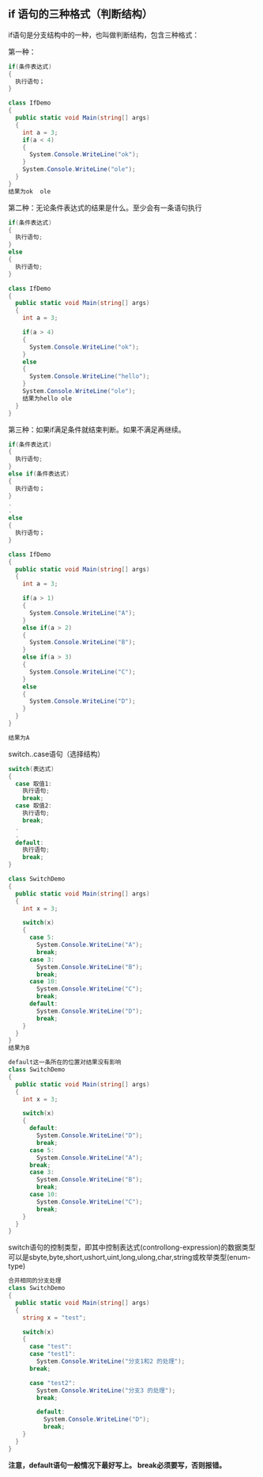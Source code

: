 
## if 语句的三种格式（判断结构）

if语句是分支结构中的一种，也叫做判断结构，包含三种格式：

第一种：
```C#
if(条件表达式)
{
  执行语句；
}
```

```C#
class IfDemo
{
  public static void Main(string[] args)
  {
    int a = 3;
    if(a < 4)
    {
      System.Console.WriteLine("ok");
    }
    System.Console.WriteLine("ole");
  }
}
结果为ok  ole
```

第二种：无论条件表达式的结果是什么。至少会有一条语句执行
```C#
if(条件表达式)
{
  执行语句;
}
else
{
  执行语句;
}
```
```C#
class IfDemo
{
  public static void Main(string[] args)
  {
    int a = 3;

    if(a > 4)
    {
      System.Console.WriteLine("ok");
    }
    else
    {
      System.Console.WriteLine("hello");
    }
    System.Console.WriteLine("ole");
    结果为hello ole
  }
}
```
第三种：如果if满足条件就结束判断。如果不满足再继续。
```C#
if(条件表达式)
{
  执行语句;
}
else if(条件表达式)
{
  执行语句；
}
.
.
else
{
  执行语句；
}
```
```C#
class IfDemo
{
  public static void Main(string[] args)
  {
    int a = 3;

    if(a > 1)
    {
      System.Console.WriteLine("A");
    }
    else if(a > 2)
    {
      System.Console.WriteLine("B");
    }
    else if(a > 3)
    {
      System.Console.WriteLine("C");
    }
    else
    {
      System.Console.WriteLine("D");
    }
  }
}

结果为A
```

switch..case语句（选择结构）

```C#
switch(表达式)
{
  case 取值1:
    执行语句;
    break;
  case 取值2:
    执行语句;
    break;
  .
  .
  default:
    执行语句;
    break;
}
```
```C#
class SwitchDemo
{
  public static void Main(string[] args)
  {
    int x = 3;

    switch(x)
    {
      case 5:
        System.Console.WriteLine("A");
        break;
      case 3:
        System.Console.WriteLine("B");
        break;
      case 10:
        System.Console.WriteLine("C");
        break;
      default:
        System.Console.WriteLine("D");
        break;
    }
  }
}
结果为B
```
```C#
default这一条所在的位置对结果没有影响
class SwitchDemo
{
  public static void Main(string[] args)
  {
    int x = 3;

    switch(x)
    {
      default:
        System.Console.WriteLine("D");
        break;
      case 5:
        System.Console.WriteLine("A");
      break;
      case 3:
        System.Console.WriteLine("B");
        break;
      case 10:
        System.Console.WriteLine("C");
        break;
    }
  }
}
```
switch语句的控制类型，即其中控制表达式(controllong-expression)的数据类型可以是sbyte,byte,short,ushort,uint,long,ulong,char,string或枚举类型(enum-type)

```C#
合并相同的分支处理
class SwitchDemo
{
  public static void Main(string[] args)
  {
    string x = "test";

    switch(x)
    {
      case "test":
      case "test1":
        System.Console.WriteLine("分支1和2 的处理");
      break;

      case "test2":
        System.Console.WriteLine("分支3 的处理");
        break;

        default:
          System.Console.WriteLine("D");
          break;
    }
  }
}
```
**注意，default语句一般情况下最好写上。 break必须要写，否则报错。**































